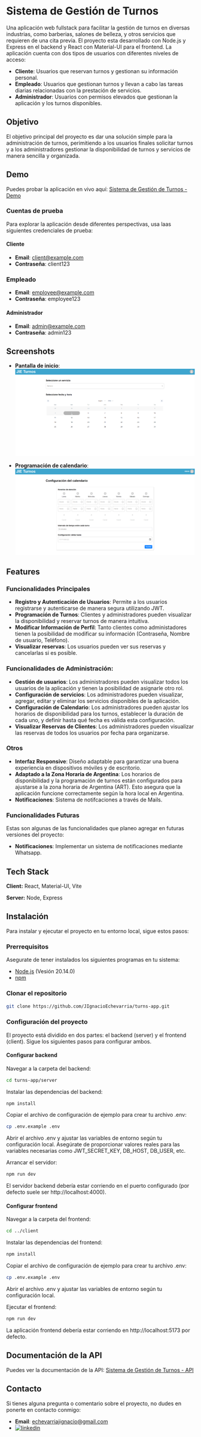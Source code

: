 
# Sistema de Gestión de Turnos

Una aplicación web fullstack para facilitar la gestión de turnos en diversas industrias, como barberias, salones de belleza, y otros servicios que requieren de una cita previa. El proyecto esta desarrollado con Node.js y Express en el backend y React con Material-UI para el frontend.
La aplicación cuenta con dos tipos de usuarios con diferentes niveles de acceso:

- **Cliente**: Usuarios que reservan turnos y gestionan su información personal.
- **Empleado**: Usuarios que gestionan turnos y llevan a cabo las tareas diarias relacionadas con la prestación de servicios.
- **Administrador**: Usuarios con permisos elevados que gestionan la aplicación y los turnos disponibles.

## Objetivo
El objetivo principal del proyecto es dar una solución simple para la administración de turnos, perimitiendo a los usuarios finales solicitar turnos y a los administradores gestionar la disponibilidad de turnos y servicios de manera sencilla y organizada.
## Demo

Puedes probar la aplicación en vivo aquí: [Sistema de Gestión de Turnos - Demo](https://jieturns.vercel.app/)

### Cuentas de prueba
Para explorar la aplicación desde diferentes perspectivas, usa laas siguientes credenciales de prueba:

#### Cliente
- **Email**: client@example.com
- **Contraseña**: client123

### Empleado
- **Email**: employee@example.com
- **Contraseña**: employee123

#### Administrador
- **Email**: admin@example.com
- **Contraseña**: admin123
## Screenshots

- **Pantalla de inicio**: ![Pantalla de inicio](./assets/screenshots/home.PNG)

- **Programación de calendario**: ![Pantalla de inicio](./assets/screenshots/calendar.PNG)


## Features

### Funcionalidades Principales

- **Registro y Autenticación de Usuarios**: Permite a los usuarios registrarse y autenticarse de manera segura utilizando JWT.
- **Programación de Turnos**: Clientes y administradores pueden visualizar la disponibilidad y reservar turnos de manera intuitiva.
- **Modificar Información de Perfil**: Tanto clientes como administadores tienen la posibilidad de modificar su información (Contraseña, Nombre de usuario, Teléfono).
- **Visualizar reservas**: Los usuarios pueden ver sus reservas y cancelarlas si es posible.

### Funcionalidades de Administración:
- **Gestión de usuarios**: Los administradores pueden visualizar todos los usuarios de la aplicación y tienen la posibilidad de asignarle otro rol.
- **Configuración de servicios**: Los administradores pueden visualizar, agregar, editar y eliminar los servicios disponibles de la aplicación.
- **Configuración de Calendario**: Los administradores pueden ajustar los horarios de disponibilidad para los turnos, establecer la duración de cada uno, y definir hasta qué fecha es válida esta configuración.
- **Visualizar Reservas de Clientes**: Los administradores pueden visualizar las reservas de todos los usuarios por fecha para organizarse.

### Otros
- **Interfaz Responsive**: Diseño adaptable para garantizar una buena experiencia en dispositivos móviles y de escritorio.
- **Adaptado a la Zona Horaria de Argentina**: Los horarios de disponibilidad y la programación de turnos están configurados para ajustarse a la zona horaria de Argentina (ART). Esto asegura que la aplicación funcione correctamente según la hora local en Argentina.
- **Notificaciones**: Sistema de notifcaciones a través de Mails.

### Funcionalidades Futuras
Estas son algunas de las funcionalidades que planeo agregar en futuras versiones del proyecto:

- **Notificaciones**: Implementar un sistema de notificaciones mediante Whatsapp.
## Tech Stack

**Client:** React, Material-UI, Vite

**Server:** Node, Express


## Instalación

Para instalar y ejecutar el proyecto en tu entorno local, sigue estos pasos:

### Prerrequisitos
Asegurate de tener instalados los siguientes programas en tu sistema:

- [Node.js](https://nodejs.org/) (Vesión 20.14.0)
- [npm](https://www.npmjs.com/)

### Clonar el repositorio

```bash
git clone https://github.com/JIgnacioEchevarria/turns-app.git
```

### Configuración del proyecto
El proyecto está dividido en dos partes: el backend (server) y el frontend (client). Sigue los siguientes pasos para configurar ambos.

#### Configurar backend
Navegar a la carpeta del backend:
```bash
cd turns-app/server
```
Instalar las dependencias del backend:
```bash
npm install
```
Copiar el archivo de configuración de ejemplo para crear tu archivo .env:
```bash
cp .env.example .env
```

Abrir el archivo .env y ajustar las variables de entorno según tu configuración local.
Asegúrate de proporcionar valores reales para las variables necesarias como JWT_SECRET_KEY, DB_HOST, DB_USER, etc.

Arrancar el servidor:
```bash
npm run dev
```
El servidor backend debería estar corriendo en el puerto configurado (por defecto suele ser http://localhost:4000).
#### Configurar frontend
Navegar a la carpeta del frontend:
```bash
cd ../client
```
Instalar las dependencias del frontend:
```bash
npm install
```
Copiar el archivo de configuración de ejemplo para crear tu archivo .env:
```bash
cp .env.example .env
```

Abrir el archivo .env y ajustar las variables de entorno según tu configuración local.

Ejecutar el frontend:
```bash
npm run dev
```
La aplicación frontend debería estar corriendo en http://localhost:5173 por defecto.
## Documentación de la API

Puedes ver la documentación de la API: [Sistema de Gestión de Turnos - API](https://turns-app.onrender.com/api/v1/docs/)



## Contacto
Si tienes alguna pregunta o comentario sobre el proyecto, no dudes en ponerte en contacto conmigo:

- **Email**: echevarriajignacio@gmail.com
- [![linkedin](https://img.shields.io/badge/linkedin-0A66C2?style=for-the-badge&logo=linkedin&logoColor=white)](https://www.linkedin.com/in/juan-ignacio-echevarria-524356322/)
